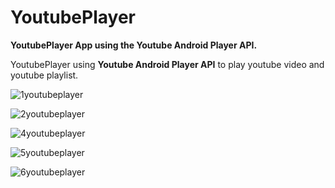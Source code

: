 # YoutubePlayer
<b>YoutubePlayer App using the Youtube Android Player API.</b>

YoutubePlayer using <b>Youtube Android Player API</b> to play youtube video and youtube playlist.

![1youtubeplayer](https://user-images.githubusercontent.com/42799047/131845024-512a7167-1578-4280-b521-67ccc8bcb220.png)

![2youtubeplayer](https://user-images.githubusercontent.com/42799047/131845042-b982e00f-a2aa-4228-a62f-eab7fa069349.png)

![4youtubeplayer](https://user-images.githubusercontent.com/42799047/131845080-e7eeca51-4dda-4655-8363-5bbf6fa031dc.png)

![5youtubeplayer](https://user-images.githubusercontent.com/42799047/131845112-c7b6645c-494a-4e4f-ab2c-50f3c6a825cf.png)

![6youtubeplayer](https://user-images.githubusercontent.com/42799047/131845128-836fbad6-8c86-4bf9-92dd-8435710566ce.png)
